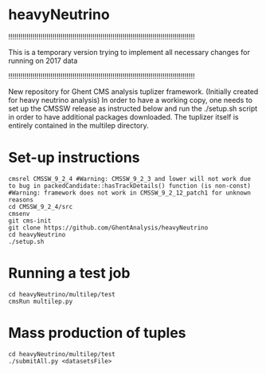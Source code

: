 # heavyNeutrino
!!!!!!!!!!!!!!!!!!!!!!!!!!!!!!!!!!!!!!!!!!!!!!!!!!!!!!!!!!!!!!!!!!!!!!!!!!!!!!!!!!!!!!!!!!!!!

This is a temporary version trying to implement all necessary changes for running on 2017 data

!!!!!!!!!!!!!!!!!!!!!!!!!!!!!!!!!!!!!!!!!!!!!!!!!!!!!!!!!!!!!!!!!!!!!!!!!!!!!!!!!!!!!!!!!!!!!

New repository for Ghent CMS analysis tuplizer framework. (Initially created for heavy neutrino analysis)
In order to have a working copy, one needs to set up the CMSSW release as instructed below and run the ./setup.sh script in order to have additional packages downloaded.
The tuplizer itself is entirely contained in the multilep directory.
# Set-up instructions
```
cmsrel CMSSW_9_2_4 #Warning: CMSSW_9_2_3 and lower will not work due to bug in packedCandidate::hasTrackDetails() function (is non-const)
#Warning: framework does not work in CMSSW_9_2_12_patch1 for unknown reasons
cd CMSSW_9_2_4/src
cmsenv
git cms-init
git clone https://github.com/GhentAnalysis/heavyNeutrino
cd heavyNeutrino
./setup.sh
```

# Running a test job
```
cd heavyNeutrino/multilep/test
cmsRun multilep.py
```

# Mass production of tuples
```
cd heavyNeutrino/multilep/test
./submitAll.py <datasetsFile>
```
